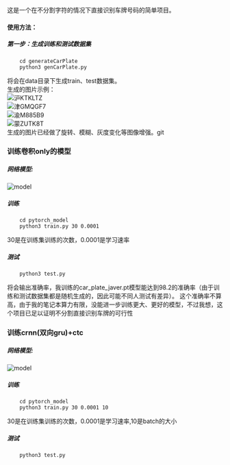 这是一个在不分割字符的情况下直接识别车牌号码的简单项目。
#### 使用方法：
##### 第一步：生成训练和测试数据集  
```
    cd generateCarPlate
    python3 genCarPlate.py
```
将会在data目录下生成train、test数据集。  
生成的图片示例：  
![沪KTKLTZ](https://github.com/sunnythree/car_plate/blob/master/doc/沪KTKLTZ.jpg)  
![津GMQGF7](https://github.com/sunnythree/car_plate/blob/master/doc/津GMQGF7.jpg)  
![渝M885B9](https://github.com/sunnythree/car_plate/blob/master/doc/渝M885B9.jpg)  
![蒙ZUTK8T](https://github.com/sunnythree/car_plate/blob/master/doc/蒙ZUTK8T.jpg)  
生成的图片已经做了旋转、模糊、灰度变化等图像增强。git

### 训练卷积only的模型
##### 网络模型:
 ![model](https://github.com/sunnythree/car_plate/blob/master/doc/car_plate_rec.png)
##### 训练
```
    cd pytorch_model
    python3 train.py 30 0.0001
```
30是在训练集训练的次数，0.0001是学习速率  
##### 测试
```
    python3 test.py
```
将会输出准确率，我训练的car_plate_javer.pt模型能达到98.2的准确率（由于训练和测试数据集都是随机生成的，因此可能不同人测试有差异）。
这个准确率不算高，由于我的笔记本算力有限，没能进一步训练更大、更好的模型，不过我想，这个项目已足以证明不分割直接识别车牌的可行性

### 训练crnn(双向gru)+ctc
##### 网络模型:
 ![model](https://github.com/sunnythree/car_plate/blob/master/doc/crnn-ctc.png)
##### 训练
```
    cd pytorch_model
    python3 train.py 30 0.0001 10
```
30是在训练集训练的次数，0.0001是学习速率,10是batch的大小
##### 测试
```
    python3 test.py
```



